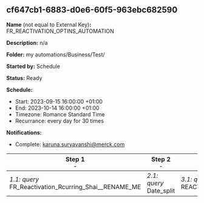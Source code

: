 ## cf647cb1-6883-d0e6-60f5-963ebc682590

**Name** (not equal to External Key)**:** FR_REACTIVATION_OPTINS_AUTOMATION

**Description:** n/a

**Folder:** my automations/Business/Test/

**Started by:** Schedule

**Status:** Ready

**Schedule:**

* Start: 2023-09-15 16:00:00 +01:00
* End: 2023-10-14 16:00:00 +01:00
* Timezone: Romance Standard Time
* Recurrance: every day for 30 times

**Notifications:**

* Complete: karuna.suryavanshi@merck.com

| Step 1<br>_<small>-</small>_ | Step 2<br>_<small>-</small>_ | Step 3<br>_<small>-</small>_ | Step 4<br>_<small>-</small>_ | Step 5<br>_<small>-</small>_ | Step 6<br>_<small>-</small>_ |
| --- | --- | --- | --- | --- | --- |
| _1.1: query_<br>FR_Reactivation_Rcurring_Shai__RENAME_ME | _2.1: query_<br>Date_split | _3.1: query_<br>REACTIVATION_OPTINS_Active | _4.1: query_<br>REACTIVATION OPTINS_Inactive | _5.1: query_<br>FR_REACTIVATION_OPTIONS_FINAL_AUDIENCE | _6.1: journeyEntry_<br>msd_vaccins_transverse_Reactivation_Optins_20230915 |
